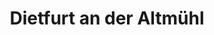 ---
title: Dietfurt an der Altmühl
url: /dietfurt-an-der-altmuehl/
latitude: 49.034
longitude: 11.589
---